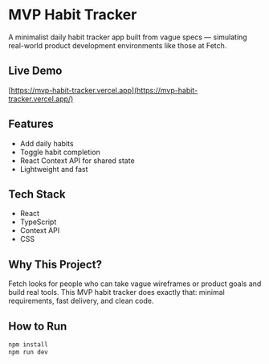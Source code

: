 # MVP Habit Tracker

A minimalist daily habit tracker app built from vague specs — simulating real-world product development environments like those at Fetch.

## Live Demo
[https://mvp-habit-tracker.vercel.app](https://mvp-habit-tracker.vercel.app/)

## Features
- Add daily habits
- Toggle habit completion
- React Context API for shared state
- Lightweight and fast

## Tech Stack
- React
- TypeScript
- Context API
- CSS

## Why This Project?
Fetch looks for people who can take vague wireframes or product goals and build real tools. This MVP habit tracker does exactly that: minimal requirements, fast delivery, and clean code.

## How to Run
```bash
npm install
npm run dev
```
